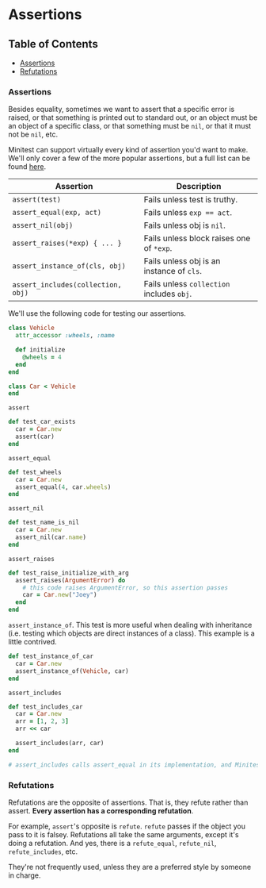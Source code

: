 # Assertions

## Table of Contents
- [Assertions](#assertions)
- [Refutations](#refutations)

### Assertions
Besides equality, sometimes we want to assert that a specific error is raised, or that something is printed out to standard out, or an object must be an object of a specific class, or that something must be `nil`, or that it must not be `nil`, etc. 

Minitest can support virtually every kind of assertion you'd want to make. We'll only cover a few of the more popular assertions, but a full list can be found [here](http://docs.seattlerb.org/minitest/Minitest/Assertions.html).

| Assertion | Description |
|-|-|
| `assert(test)` | Fails unless test is truthy. |
| `assert_equal(exp, act)` |	Fails unless `exp == act`. |
| `assert_nil(obj)` | Fails unless obj is `nil`. |
| `assert_raises(*exp) { ... }` |	Fails unless block raises one of `*exp`. |
| `assert_instance_of(cls, obj)` |	Fails unless obj is an instance of `cls`. |
| `assert_includes(collection, obj)` | Fails unless `collection` includes `obj`. |

We'll use the following code for testing our assertions.
```ruby
class Vehicle
  attr_accessor :wheels, :name

  def initialize
    @wheels = 4
  end
end

class Car < Vehicle
end
```
`assert`
```ruby
def test_car_exists
  car = Car.new
  assert(car)
end
```
`assert_equal`
```ruby
def test_wheels
  car = Car.new
  assert_equal(4, car.wheels)
end
```
`assert_nil`
```ruby
def test_name_is_nil
  car = Car.new
  assert_nil(car.name)
end
```
`assert_raises`
```ruby
def test_raise_initialize_with_arg
  assert_raises(ArgumentError) do
    # this code raises ArgumentError, so this assertion passes
    car = Car.new("Joey")
  end
end
```
`assert_instance_of`. This test is more useful when dealing with inheritance (i.e. testing which objects are direct instances of a class). This example is a little contrived.
```ruby
def test_instance_of_car
  car = Car.new
  assert_instance_of(Vehicle, car)
end
```
`assert_includes`
```ruby
def test_includes_car
  car = Car.new
  arr = [1, 2, 3]
  arr << car

  assert_includes(arr, car)
end

# assert_includes calls assert_equal in its implementation, and Minitest counts that call as a separate assertion. For each assert_includes call, you will get 2 assertions, not 1.
```
### Refutations
Refutations are the opposite of assertions. That is, they refute rather than assert. __Every assertion has a corresponding refutation__. 

For example, `assert`'s opposite is `refute`. `refute` passes if the object you pass to it is falsey. Refutations all take the same arguments, except it's doing a refutation. And yes, there is a `refute_equal`, `refute_nil`, `refute_includes`, etc.

They're not frequently used, unless they are a preferred style by someone in charge.
